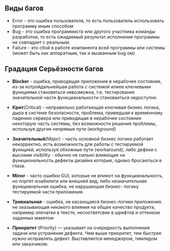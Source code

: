 ## Виды багов
- Error - это ошибка пользователя, то есть пользователь использовать программу иным способом 
- Bug - это ошибка программиста или другого участника команды разработки, то есть ожидаемый результат исполнения программы не совпадает с реальным.
- Failure - это сбой в работе компанента всей программы или системы (может быть как аппаратным, так и вызванным bug ом)
## Градация Серьёзности багов
- **Blocker** - ошибка, приводящая приложение в нерабочее состояние, из-за котройдальнейшая работа с системой илиее ключевыми функциями становиться невозможна, т.е. тестирование значительной части функцианальности становаиться недоступно
- **Крит**(Critical) - неправильно работающая ключивая бизнес логика, дыра в системе безопасности, проблема, приведшая к временному падению сервера или приводящая в нерабочее состояние некоторую часть системы, без возможности решения проблемы, используя другие непрямые пути (workground)
- **Значительный**(Major) - часть основной бизнес логики работает некорректно, есть возможность для работы с тестируемой функцией, используя обхожные пути (workaround); либо дефеки с высоким visibility - обычно не сильно влияющие на функциональность дефекты дизайна которые, однако бросаються в глаза.
- **Minor** - часто ошибки GUI, которые не влияют на функцианальность, но портят юзабилити или внешней вид; либо незначительная функцианальная ошибка, не нарушаюшая бизнес- логику тестируемой части приложения.
- **Тривиальная** - ошибка, не касающаяся бизнес-логики приложения. не оказывающая никакого влияния на общее качество продукта, например опечатки в тексте, несоответсвие в шрифтов и оттенком заданных макетом

- **Приоритет** (Priority) — указывает на очередность выполнения задачи или устранения дефекта. Чем выше приоритет, тем быстрее нужно исправлять дефект. Выставляется менеджером, тимлидом или заказчиком.